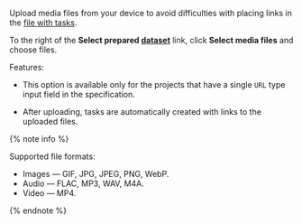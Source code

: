 Upload media files from your device to avoid difficulties with placing links in the [file with tasks](../../../../glossary.md#tsv).

To the right of the **Select prepared [dataset](https://toloka.ai/datasets)** link, click **Select media files** and choose files.

Features:

- This option is available only for the projects that have a single `URL` type input field in the specification.

- After uploading, tasks are automatically created with links to the uploaded files.

{% note info %}

Supported file formats:

- Images — GIF, JPG, JPEG, PNG, WebP.
- Audio — FLAC, MP3, WAV, M4A.
- Video — MP4.

{% endnote %}